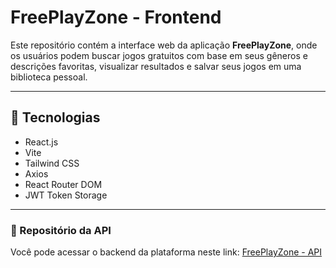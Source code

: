 # FreePlayZone - Frontend

Este repositório contém a interface web da aplicação **FreePlayZone**, onde os usuários podem buscar jogos gratuitos com base em seus gêneros e descrições favoritas, visualizar resultados e salvar seus jogos em uma biblioteca pessoal.

---

## 🧰 Tecnologias

- React.js  
- Vite  
- Tailwind CSS  
- Axios  
- React Router DOM  
- JWT Token Storage  

---

### 🔗 Repositório da API

Você pode acessar o backend da plataforma neste link: [FreePlayZone - API](https://github.com/tacioMoreira25/FreePlayZone)
